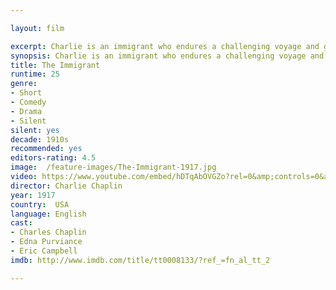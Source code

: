 ```yaml
---

layout: film

excerpt: Charlie is an immigrant who endures a challenging voyage and gets into trouble as soon as he arrives in America.
synopsis: Charlie is an immigrant who endures a challenging voyage and gets into trouble as soon as he arrives in America.
title: The Immigrant
runtime: 25
genre:
- Short
- Comedy
- Drama
- Silent
silent: yes
decade: 1910s
recommended: yes
editors-rating: 4.5
image:  /feature-images/The-Immigrant-1917.jpg 
video: https://www.youtube.com/embed/hDTqAbOVGZo?rel=0&amp;controls=0&amp;showinfo=0
director: Charlie Chaplin
year: 1917
country:  USA
language: English 
cast:
- Charles Chaplin
- Edna Purviance
- Eric Campbell
imdb: http://www.imdb.com/title/tt0008133/?ref_=fn_al_tt_2

--- 
```


